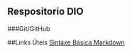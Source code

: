 ## Respositorio DIO
###Git/GitHub 

##Links Úteis
[Sintáxe Básica Markdown](https://www.markdownguide.org/)
